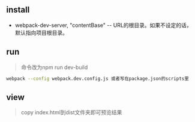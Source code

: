 
## install
- webpack-dev-server, "contentBase" -- URL的根目录。如果不设定的话，默认指向项目根目录。

## run
> 命令改为npm run dev-build
``` bash
webpack --config webpack.dev.config.js 或者写在package.json的scripts里
```

## view
> copy index.html到dist文件夹即可预览结果